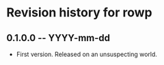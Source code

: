 # Revision history for rowp

## 0.1.0.0 -- YYYY-mm-dd

* First version. Released on an unsuspecting world.
